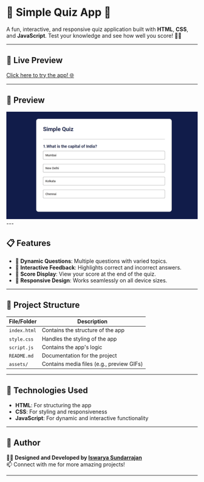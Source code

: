 # 🎉 Simple Quiz App 🎉

A fun, interactive, and responsive quiz application built with **HTML**, **CSS**, and **JavaScript**. Test your knowledge and see how well you score! 🧠✨

---

## 🚀 Live Preview

[Click here to try the app! 🌐](https://iswarya-s26.github.io/Quiz-App/)

---

## 🎥 Preview

<div>
<img src="./assets/preview.gif" alt="sample gif" width="600px"  />
</div>
---

## 📋 Features

- 🔹 **Dynamic Questions**: Multiple questions with varied topics.  
- 🔹 **Interactive Feedback**: Highlights correct and incorrect answers.  
- 🔹 **Score Display**: View your score at the end of the quiz.  
- 🔹 **Responsive Design**: Works seamlessly on all device sizes.

---

## 📂 Project Structure

| File/Folder   | Description                                |
|---------------|--------------------------------------------|
| `index.html`  | Contains the structure of the app          |
| `style.css`   | Handles the styling of the app             |
| `script.js`   | Contains the app's logic                   |
| `README.md`   | Documentation for the project              |
| `assets/`     | Contains media files (e.g., preview GIFs)  |


---

## 🌟 Technologies Used

- **HTML**: For structuring the app  
- **CSS**: For styling and responsiveness  
- **JavaScript**: For dynamic and interactive functionality  

---


## 📝 Author

👩‍💻 **Designed and Developed by [Iswarya Sundarrajan](https://www.linkedin.com/in/iswarya26/)**  
📫 Connect with me for more amazing projects!

---
